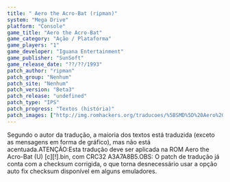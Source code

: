 ```yaml
---
title: " Aero the Acro-Bat (ripman)"
system: "Mega Drive"
platform: "Console"
game_title: "Aero the Acro-Bat"
game_category: "Ação / Plataforma"
game_players: "1"
game_developer: "Iguana Entertainment"
game_publisher: "SunSoft"
game_release_date: "??/??/1993"
patch_author: "ripman"
patch_group: "Nenhum"
patch_site: "Nenhum"
patch_version: "Beta3"
patch_release: "undefined"
patch_type: "IPS"
patch_progress: "Textos (história)"
patch_images: ["http://img.romhackers.org/traducoes/%5BSMD%5D%20Aero%20the%20Acro-Bat%20-%20ripman%20-%201.png","http://img.romhackers.org/traducoes/%5BSMD%5D%20Aero%20the%20Acro-Bat%20-%20ripman%20-%202.png","http://img.romhackers.org/traducoes/%5BSMD%5D%20Aero%20the%20Acro-Bat%20-%20ripman%20-%203.png"]
---
```

Segundo o autor da tradução, a maioria dos textos está traduzida (exceto as mensagens em forma de gráfico), mas não está acentuada.ATENÇÃO:Esta tradução deve ser aplicada na ROM Aero the Acro-Bat (U) [c][!].bin, com CRC32 A3A7A8B5.OBS: O patch de tradução já conta com a checksum corrigida, o que torna desnecessário usar a opção auto fix checksum disponível em alguns emuladores.